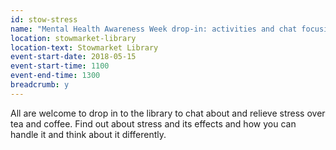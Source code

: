 ```yaml
---
id: stow-stress
name: "Mental Health Awareness Week drop-in: activities and chat focusing on stress"
location: stowmarket-library
location-text: Stowmarket Library
event-start-date: 2018-05-15
event-start-time: 1100
event-end-time: 1300
breadcrumb: y
---
```


All are welcome to drop in to the library to chat about and relieve stress over tea and coffee. Find out about stress and its effects and how you can handle it and think about it differently.
